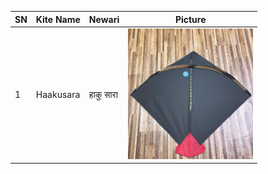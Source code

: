 | SN  | Kite Name      | Newari        | Picture                                                                                   |
|-----|----------------|---------------|-------------------------------------------------------------------------------------------|
| 1   | Haakusara      | हाकु सारा     | <img src="https://raw.githubusercontent.com/SarjyantShrestha/changa-dataset/main/kitesImg/black.jpg" alt="Haakusara" width="200"/> |
